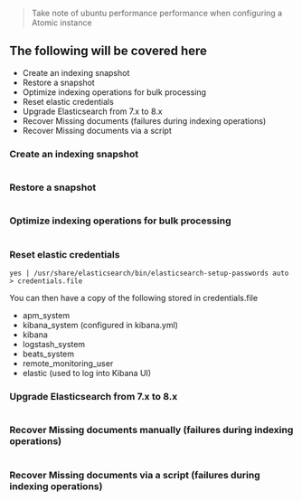 >Take note of ubuntu performance performance when configuring a Atomic instance

## The following will be covered here
- Create an indexing snapshot
- Restore a snapshot
- Optimize indexing operations for bulk processing
- Reset elastic credentials
- Upgrade Elasticsearch from 7.x to 8.x
- Recover Missing documents (failures during indexing operations)
- Recover Missing documents via a script

### Create an indexing snapshot
```
```
### Restore a snapshot
```
```
### Optimize indexing operations for bulk processing
```
```
### Reset elastic credentials
```
yes | /usr/share/elasticsearch/bin/elasticsearch-setup-passwords auto > credentials.file
```
You can then have a copy of the following stored in credentials.file
- apm_system
- kibana_system (configured in kibana.yml)
- kibana
- logstash_system
- beats_system
- remote_monitoring_user
- elastic (used to log into Kibana UI)
### Upgrade Elasticsearch from 7.x to 8.x
```
```
### Recover Missing documents manually (failures during indexing operations)
```
```
### Recover Missing documents via a script (failures during indexing operations)
```
```

  
